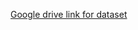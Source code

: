 [Google drive link for dataset](https://drive.google.com/drive/folders/1EQVr9vbStIjD9Pj9BkRaVox0kuBi_7s4?usp=sharing)

